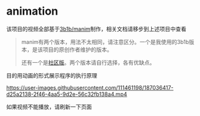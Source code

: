 # animation

该项目的视频全部基于[3b1b/manim](https://github.com/3b1b/manim)制作，相关文档请移步到上述项目中查看

> manim有两个版本，用法不太相同，请注意区分。一个是我使用的3b1b版本，是该项目的原创作者维护的版本。
>
> 还有一个是[社区版](https://github.com/ManimCommunity/manim)。两个版本请自行选择，各有优缺点。

目的用动画的形式展示程序的执行原理



https://user-images.githubusercontent.com/111461198/187036417-d25a2138-2f46-4aa5-9d2e-56c32fb138a4.mp4

如果视频不能播放，请刷新一下页面
